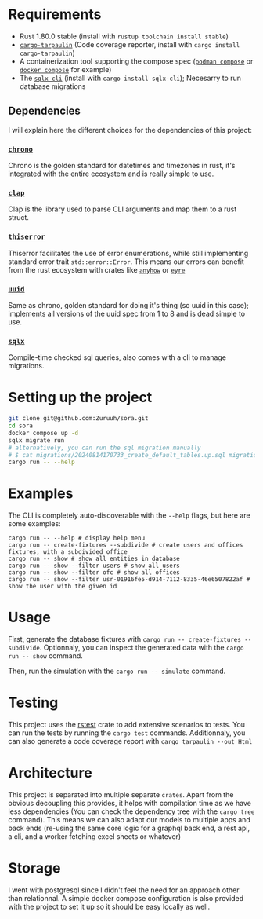 # Requirements

- Rust 1.80.0 stable (install with `rustup toolchain install stable`)
- [`cargo-tarpaulin`](https://github.com/xd009642/tarpaulin) (Code coverage
  reporter, install with `cargo install cargo-tarpaulin`)
- A containerization tool supporting the compose spec
  ([`podman compose`](https://github.com/containers/podman-compose) or
  [`docker compose`](https://github.com/docker/compose) for example)
- The [`sqlx cli`](https://crates.io/crates/sqlx-cli) (install with
  `cargo install sqlx-cli`); Necesarry to run database migrations

## Dependencies

I will explain here the different choices for the dependencies of this project:

### [`chrono`](https://crates.io/crates/chrono)

Chrono is the golden standard for datetimes and timezones in rust, it's
integrated with the entire ecosystem and is really simple to use.

### [`clap`](https://crates.io/crates/clap)

Clap is the library used to parse CLI arguments and map them to a rust struct.

### [`thiserror`](https://crates.io/crates/thiserror)

Thiserror facilitates the use of error enumerations, while still implementing
standard error trait `std::error::Error`. This means our errors can benefit from
the rust ecosystem with crates like [`anyhow`](https://crates.io/crates/anyhow)
or [`eyre`](https://crates.io/crates/eyre)

### [`uuid`](https://crates.io/crates/uuid)

Same as chrono, golden standard for doing it's thing (so uuid in this case);
implements all versions of the uuid spec from 1 to 8 and is dead simple to use.

### [`sqlx`](https://crates.io/crates/sqlx)

Compile-time checked sql queries, also comes with a cli to manage migrations.

# Setting up the project

```bash
git clone git@github.com:Zuruuh/sora.git
cd sora
docker compose up -d
sqlx migrate run
# alternatively, you can run the sql migration manually
# $ cat migrations/20240814170733_create_default_tables.up.sql migrations/20240821024353_postgres_point_to_plain_float.up.sql | docker compose exec -T database psql -U sora
cargo run -- --help
```

# Examples

The CLI is completely auto-discoverable with the `--help` flags, but here are
some examples:

```
cargo run -- --help # display help menu
cargo run -- create-fixtures --subdivide # create users and offices fixtures, with a subdivided office
cargo run -- show # show all entities in database
cargo run -- show --filter users # show all users
cargo run -- show --filter ofc # show all offices
cargo run -- show --filter usr-01916fe5-d914-7112-8335-46e6507822af # show the user with the given id
```

# Usage

First, generate the database fixtures with
`cargo run -- create-fixtures --subdivide`. Optionnaly, you can inspect the
generated data with the `cargo run -- show` command.

Then, run the simulation with the `cargo run -- simulate` command.

# Testing

This project uses the [rstest](https://crates.io/crates/rstest) crate to add
extensive scenarios to tests. You can run the tests by running the `cargo test`
commands. Additionnaly, you can also generate a code coverage report with
`cargo tarpaulin --out Html`

# Architecture

This project is separated into multiple separate `crates`. Apart from the
obvious decoupling this provides, it helps with compilation time as we have less
dependencies (You can check the dependency tree with the `cargo tree` command).
This means we can also adapt our models to multiple apps and back ends (re-using
the same core logic for a graphql back end, a rest api, a cli, and a worker
fetching excel sheets or whatever)

# Storage

I went with postgresql since I didn't feel the need for an approach other than
relationnal. A simple docker compose configuration is also provided with the
project to set it up so it should be easy locally as well.
